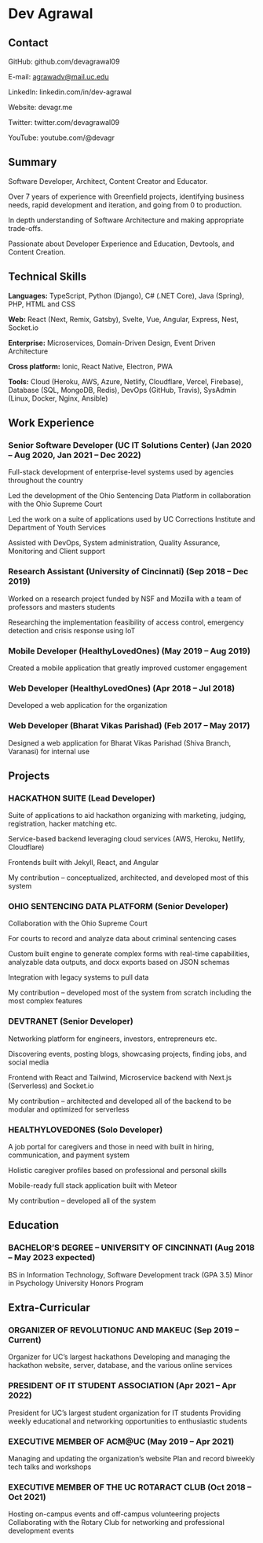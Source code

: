 # Dev Agrawal

## Contact
GitHub: github.com/devagrawal09

E-mail: agrawadv@mail.uc.edu

LinkedIn: linkedin.com/in/dev-agrawal

Website: devagr.me

Twitter: twitter.com/devagrawal09

YouTube: youtube.com/@devagr

## Summary
Software Developer, Architect, Content Creator and Educator.

Over 7 years of experience with Greenfield projects, identifying business needs, rapid development and iteration, and going from 0 to production.

In depth understanding of Software Architecture and making appropriate trade-offs.

Passionate about Developer Experience and Education, Devtools, and Content Creation.

## Technical Skills
**Languages:** TypeScript, Python (Django), C# (.NET Core), Java (Spring), PHP, HTML and CSS

**Web:** React (Next, Remix, Gatsby), Svelte, Vue, Angular, Express, Nest, Socket.io

**Enterprise:** Microservices, Domain-Driven Design, Event Driven Architecture

**Cross platform:** Ionic, React Native, Electron, PWA

**Tools:** Cloud (Heroku, AWS, Azure, Netlify, Cloudflare, Vercel, Firebase), Database (SQL, MongoDB, Redis), DevOps (GitHub, Travis), SysAdmin (Linux, Docker, Nginx, Ansible)

## Work Experience

### Senior Software Developer (UC IT Solutions Center)                             (Jan 2020 – Aug 2020, Jan 2021 – Dec 2022) 
Full-stack development of enterprise-level systems used by agencies throughout the country

Led the development of the Ohio Sentencing Data Platform in collaboration with the Ohio Supreme Court

Led the work on a suite of applications used by UC Corrections Institute and Department of Youth Services

Assisted with DevOps, System administration, Quality Assurance, Monitoring and Client support

### Research Assistant (University of Cincinnati)                                                                   (Sep 2018 – Dec 2019) 
Worked on a research project funded by NSF and Mozilla with a team of professors and masters students

Researching the implementation feasibility of access control, emergency detection and crisis response using IoT

### Mobile Developer (HealthyLovedOnes)                                                                                (May 2019 – Aug 2019) 
Created a mobile application that greatly improved customer engagement

### Web Developer (HealthyLovedOnes)                                                          (Apr 2018 – Jul 2018) 
Developed a web application for the organization

### Web Developer (Bharat Vikas Parishad)                                                                             (Feb 2017 – May 2017)
Designed a web application for Bharat Vikas Parishad (Shiva Branch, Varanasi) for internal use

## Projects
### HACKATHON SUITE (Lead Developer)
Suite of applications to aid hackathon organizing with marketing, judging, registration, hacker matching etc.

Service-based backend leveraging cloud services (AWS, Heroku, Netlify, Cloudflare)

Frontends built with Jekyll, React, and Angular

My contribution – conceptualized, architected, and developed most of this system

### OHIO SENTENCING DATA PLATFORM (Senior Developer)

Collaboration with the Ohio Supreme Court

For courts to record and analyze data about criminal sentencing cases

Custom built engine to generate complex forms with real-time capabilities, analyzable data outputs, and docx exports based on JSON schemas

Integration with legacy systems to pull data

My contribution – developed most of the system from scratch including the most complex features

### DEVTRANET (Senior Developer)
Networking platform for engineers, investors, entrepreneurs etc.

Discovering events, posting blogs, showcasing projects, finding jobs, and social media

Frontend with React and Tailwind, Microservice backend with Next.js (Serverless) and Socket.io

My contribution – architected and developed all of the backend to be modular and optimized for serverless

### HEALTHYLOVEDONES (Solo Developer)
A job portal for caregivers and those in need with built in hiring, communication, and payment system

Holistic caregiver profiles based on professional and personal skills

Mobile-ready full stack application built with Meteor

My contribution – developed all of the system

## Education
### BACHELOR’S DEGREE – UNIVERSITY OF CINCINNATI                                          (Aug 2018 – May 2023 expected)
BS in Information Technology, Software Development track (GPA 3.5)
Minor in Psychology
University Honors Program

## Extra-Curricular
### ORGANIZER OF REVOLUTIONUC AND MAKEUC                                                                                   (Sep 2019 – Current)
Organizer for UC’s largest hackathons
Developing and managing the hackathon website, server, database, and the various online services
### PRESIDENT OF IT STUDENT ASSOCIATION                                                                                       (Apr 2021 – Apr 2022)
President for UC’s largest student organization for IT students
Providing weekly educational and networking opportunities to enthusiastic students
### EXECUTIVE MEMBER OF ACM@UC                                                                                                  (May 2019 – Apr 2021)
Managing and updating the organization’s website
Plan and record biweekly tech talks and workshops
### EXECUTIVE MEMBER OF THE UC ROTARACT CLUB                                                                        (Oct 2018 – Oct 2021)
Hosting on-campus events and off-campus volunteering projects
Collaborating with the Rotary Club for networking and professional development events
